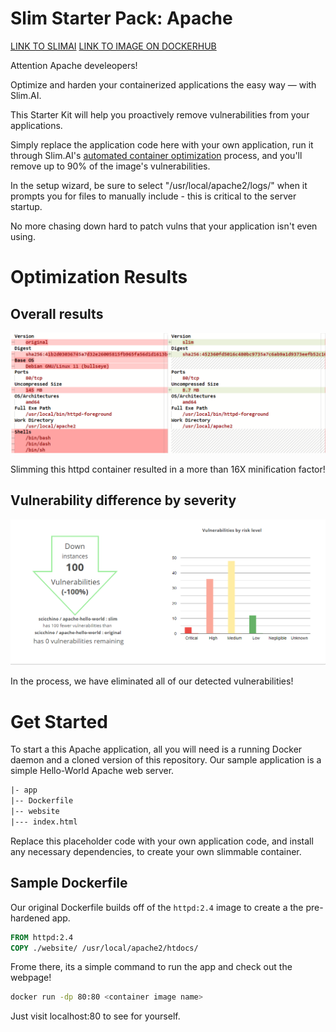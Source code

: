 # Slim Starter Pack: Apache
[LINK TO SLIMAI](https://portal.slim.dev/home/profile/dockerhub%3A%2F%2Fdockerhub.public%2Flibrary%2Fhttpd%3Alatest)
[LINK TO IMAGE ON DOCKERHUB](https://hub.docker.com/_/httpd)

Attention Apache develeopers! 

Optimize and harden your containerized applications the easy way — with Slim.AI. 

This Starter Kit will help you proactively remove vulnerabilities from your applications. 

Simply replace the application code here with your own application, run it through Slim.AI's [automated container optimization](https://www.slim.ai/docs/optimization) process, and you'll remove up to 90% of the image's vulnerabilities. 

In the setup wizard, be sure to select "/usr/local/apache2/logs/" when it prompts you for files to manually include - this is critical to the server startup.

No more chasing down hard to patch vulns that your application isn't even using. 

# Optimization Results


## Overall results
![Result of minify Apache](apache-hw-meta-diff.PNG)

Slimming this httpd container resulted in a more than 16X minification factor!

## Vulnerability difference by severity 

![report](apache-vuln-diff.PNG)

In the process, we have eliminated all of our detected vulnerabilities!
# Get Started
To start a this Apache application, all you will need is a running Docker daemon and a cloned version of this repository. Our sample application is a simple Hello-World Apache web server.
```Dockerfile
|- app
|-- Dockerfile
|-- website
|--- index.html
```

Replace this placeholder code with your own application code, and install any necessary dependencies, to create your own slimmable container. 

## Sample Dockerfile
Our original Dockerfile builds off of the `httpd:2.4` image to create a the pre-hardened app.

```Dockerfile
FROM httpd:2.4
COPY ./website/ /usr/local/apache2/htdocs/
```

Frome there, its a simple command to run the app and check out the webpage!

```bash
docker run -dp 80:80 <container image name>
```

Just visit localhost:80 to see for yourself.
